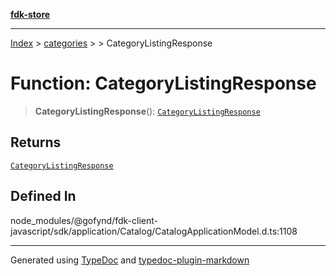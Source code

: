 [**fdk-store**](../../../README.md)
***

[Index](../../../API.md) > [categories](../../README.md) > [<internal>](../README.md) > CategoryListingResponse

# Function: CategoryListingResponse

> **CategoryListingResponse**(): [`CategoryListingResponse`](../type-aliases/type-alias.CategoryListingResponse.md)

## Returns

[`CategoryListingResponse`](../type-aliases/type-alias.CategoryListingResponse.md)

## Defined In

node\_modules/@gofynd/fdk-client-javascript/sdk/application/Catalog/CatalogApplicationModel.d.ts:1108

***
Generated using [TypeDoc](https://typedoc.org/) and [typedoc-plugin-markdown](https://www.npmjs.com/package/typedoc-plugin-markdown)
